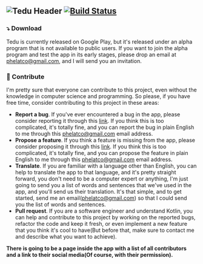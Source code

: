 ![Tedu Header](https://raw.githubusercontent.com/PHELAT/Tedu/master/asset/Tedu.png)
[![Build Status](https://travis-ci.org/PHELAT/Tedu.svg?branch=master)](https://travis-ci.org/PHELAT/Tedu)
-
### ⤵️ Download
Tedu is currently released on Google Play, but it's released under an alpha program that is not available to public users. If you want to join the alpha program and test the app in its early stages, please drop an email at [phelatco@gmail.com](mailto:phelatco@gmail.com), and I will send you an invitation.
### 🤝 Contribute
I'm pretty sure that everyone can contribute to this project, even without the knowledge in computer science and programming. So please, if you have free time, consider contributing to this project in these areas:
- **Report a bug**. If you've ever encountered a bug in the app, please consider reporting it through this [link](https://github.com/PHELAT/Tedu/issues/new?assignees=&labels=bug&template=bug_report.md&title=). If you think this is too complicated, it's totally fine, and you can report the bug in plain English to me through this [phelatco@gmail.com](mailto:phelatco@gmail.com) email address.
- **Propose a feature**. If you think a feature is missing from the app, please consider proposing it through this [link](https://github.com/PHELAT/Tedu/issues/new?assignees=&labels=enhancement&template=feature_request.md&title=). If you think this is too complicated, it's totally fine, and you can propose the feature in plain English to me through this [phelatco@gmail.com](mailto:phelatco@gmail.com) email address.
- **Translate**. If you are familiar with a language other than English, you can help to translate the app to that language, and it's pretty straight forward, you don't need to be a computer expert or anything, I'm just going to send you a list of words and sentences that we've used in the app, and you'll send us their translation. It's that simple, and to get started, send me an email([phelatco@gmail.com](mailto:phelatco@gmail.com)) so that I could send you the list of words and sentences.
- **Pull request**. If you are a software engineer and understand Kotlin, you can help and contribute to this project by working on the reported bugs, refactor the code and keep it fresh, or even implement a new feature that you think it's cool to have(But before that, make sure to contact me and describe what you want to achieve).  

**There is going to be a page inside the app with a list of all contributors and a link to their social media(Of course, with their permission).**
